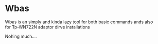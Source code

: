 # Wbas
Wbas is an simply and kinda lazy tool for both basic commands ands also for Tp-WN722N adaptor dirve installations 

Nohing much....

